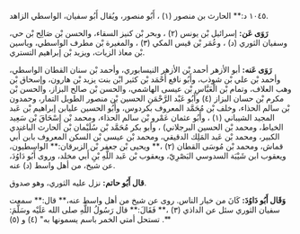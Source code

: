 ١٠٤٥ د:** الحارث بن منصور (١) ، أَبُو منصور، ويُقال أَبُو سفيان، الواسطي الزاهد.

**رَوَى عَن:** إسرائيل بْن يونس (٢) ، وبحر بْن كنيز السقاء، والحسن بْن صَالِح بْن حي، وسفيان الثوري (د) ، وعُمَر بْن قيس المكي (٣) ، والمغيرة بْن مطرف الواسطي، وياسين بْن معاذ الزيات، ويزيد بْن إبراهيم التستري.

**رَوَى عَنه:** أبو الأزهر أحمد بْن الأزهر النيسابوري، وأحمد بْن سنان القطان الواسطي، وأحمد بْن علي بْن شوذب، وأَبُو نافع أَحْمَد بْن كثير ابْن بنت يزيد بْن هارون، وإسحاق بْن وهب العلاف، وتمام بْن الْعَبَّاسِ بْن عيسى الهاشمي، والحسن بْن صالح البزاز، والحسن بْن مكرم بْن حسان البزاز (٤) وأَبُو عَبْد الرَّحْمَنِ الحسين بْن منصور الطويل التمار، وحمدون بْن سالم الحذاء، وخلف بْن مُحَمَّد المعروف بكردوس، وأَبُو الحسين عليابن إبراهيم بْن عَبد المجيد الشيباني (١) ، وأَبُو عثمان عَمْرو بْن سالم الحذاء، ومحمد بْن إِسْحَاقَ بْن سَعِيد الخياط، ومحمد بْن الحسين البرجلاني) ، وأبو بكر مُحَمَّد بْن سُلَيْمان بْن الحارث الباغندي الكبير، ومحمد بْن عَبد المَلِك الدقيقي، ومحمد بْن عيسى بْن السكن المعروف بابن أَبي قماش، ومحمد بْن مُوسَى القطان (٢) ،** ويحيى بْن جعفر بْن الزبرقان:** الواسطيون، ويعقوب ابن شَيْبَة السدوسي البَصْرِيّ، ويعقوب بْن عَبد اللَّهِ بْنِ أَبي مخلد، وروى أَبُو دَاوُدَ، عن شيخ، من أهل واسط (د) عنه.

**قال أَبُو حاتم:** نزل عليه الثوري، وهو صدوق.

**وَقَال أَبُو دَاوُدَ:** كَانَ من خيار الناس. روى عن شيخ من أهل واسط عنه،** قال:** سمعت سفيان الثوري سئل عن الداذي (٣) ،** فَقَالَ:** قال رَسُولُ اللَّهِ صلى الله عَلَيْه وسَلَّمَ: تستحل أمتي الخمر باسم يسمونها به" (٤) و (٥) .**